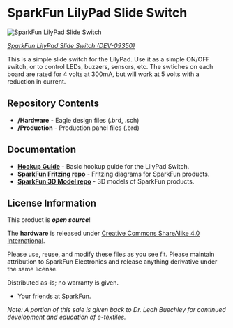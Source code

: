 SparkFun LilyPad Slide Switch 
========================================

![SparkFun LilyPad Slide Switch](https://cdn.sparkfun.com//assets/parts/2/9/1/9/09350-01.jpg)

[*SparkFun LilyPad Slide Switch (DEV-09350)*](https://www.sparkfun.com/products/9350)

This is a simple slide switch for the LilyPad. 
Use it as a simple ON/OFF switch, or to control LEDs, buzzers, sensors, etc. The swtiches on each board are rated for 4 volts at 300mA, but will work at 5 volts with a reduction in current.

Repository Contents
-------------------

* **/Hardware** - Eagle design files (.brd, .sch)
* **/Production** - Production panel files (.brd)


Documentation
--------------

* **[Hookup Guide](https://learn.sparkfun.com/tutorials/lilypad-buttons-and-switches)** - Basic hookup guide for the LilyPad Switch.
* **[SparkFun Fritzing repo](https://github.com/sparkfun/Fritzing_Parts)** - Fritzing diagrams for SparkFun products.
* **[SparkFun 3D Model repo](https://github.com/sparkfun/3D_Models)** - 3D models of SparkFun products. 


License Information
-------------------
This product is _**open source**_! 

The **hardware** is released under [Creative Commons ShareAlike 4.0 International](https://creativecommons.org/licenses/by-sa/4.0/).

Please use, reuse, and modify these files as you see fit. Please maintain attribution to SparkFun Electronics and release anything derivative under the same license.

Distributed as-is; no warranty is given.

- Your friends at SparkFun.

_Note: A portion of this sale is given back to Dr. Leah Buechley for continued development and education of e-textiles._

